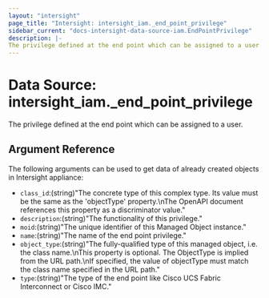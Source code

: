 ```yaml
---
layout: "intersight"
page_title: "Intersight: intersight_iam._end_point_privilege"
sidebar_current: "docs-intersight-data-source-iam.EndPointPrivilege"
description: |-
The privilege defined at the end point which can be assigned to a user.
---
```


# Data Source: intersight_iam._end_point_privilege
The privilege defined at the end point which can be assigned to a user.
## Argument Reference
The following arguments can be used to get data of already created objects in Intersight appliance:
* `class_id`:(string)"The concrete type of this complex type. Its value must be the same as the 'objectType' property.\nThe OpenAPI document references this property as a discriminator value."
* `description`:(string)"The functionality of this privilege."
* `moid`:(string)"The unique identifier of this Managed Object instance."
* `name`:(string)"The name of the end point privilege."
* `object_type`:(string)"The fully-qualified type of this managed object, i.e. the class name.\nThis property is optional. The ObjectType is implied from the URL path.\nIf specified, the value of objectType must match the class name specified in the URL path."
* `type`:(string)"The type of the end point like Cisco UCS Fabric Interconnect or Cisco IMC."
